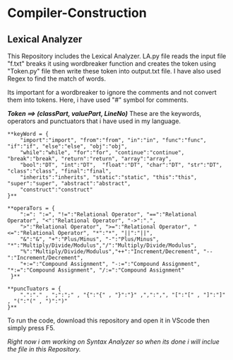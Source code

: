 # Compiler-Construction
## Lexical Analyzer
This Repository includes the Lexical Analyzer.
LA.py file reads the input file "f.txt" breaks it using wordbreaker function and creates the token using "Token.py" file then write these token into output.txt file.
I have also used Regex to find the match of words.

Its important for a wordbreaker to ignore the comments and not convert them into tokens. Here, i have used "#" symbol for comments.

 ***Token ==> (classPart, valuePart, LineNo)***
These are the keywords, operators and punctuators that i have used in my language.

```
**keyWord = {
    "import":"import", "from":"from", "in":"in", "func":"func", "if":"if", "else":"else", "obj":"obj",
    "while":"while", "for":"for", "continue":"continue", "break":"break", "return":"return", "array":"array",
    "bool":"DT", "int":"DT",  "float":"DT", "char":"DT", "str":"DT", "class":"class", "final":"final",
    "inherits":"inherits", "static":"static", "this":"this", "super":"super", "abstract":"abstract", 
    "construct":"construct"
}**

**operaTors = {
    ":=": ":=", "!=":"Relational Operator", "==":"Relational Operator", "<":"Relational Operator", "->":".",
    ">":"Relational Operator", ">=":"Relational Operator", "<=":"Relational Operator", "*":"*", "||":"||",
    "&":"&", "+":"Plus/Minus", "-":"Plus/Minus", "*":"Multiply/Divide/Modulus","/":"Multiply/Divide/Modulus",
    "%":"Multiply/Divide/Modulus","++":"Increment/Decrement", "--":"Increment/Decrement",
    "+:=":"Compound Assignment", "-:=":"Compound Assignment", "*:=":"Compound Assignment", "/:=":"Compound Assignment"
 }**

**puncTuators = {
    ".":"." , ";":";" , "{":"{" , "}":"}" ,",":",", "[":"[" , "]":"]" , "(":"(" , ")":")" 
}**
```

To run the code, download this repository and open it in VScode then simply press F5.

_Right now i am working on Syntax Analyzer so when its done i will inclue the file in this Repository._
